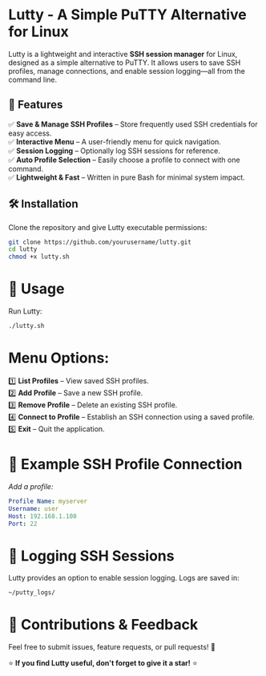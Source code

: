 # Lutty - A Simple PuTTY Alternative for Linux  

Lutty is a lightweight and interactive **SSH session manager** for Linux, designed as a simple alternative to PuTTY. It allows users to save SSH profiles, manage connections, and enable session logging—all from the command line.  

## 🚀 Features  
✅ **Save & Manage SSH Profiles** – Store frequently used SSH credentials for easy access.  
✅ **Interactive Menu** – A user-friendly menu for quick navigation.  
✅ **Session Logging** – Optionally log SSH sessions for reference.  
✅ **Auto Profile Selection** – Easily choose a profile to connect with one command.  
✅ **Lightweight & Fast** – Written in pure Bash for minimal system impact.  

## 🛠 Installation  
Clone the repository and give Lutty executable permissions:  
```bash
git clone https://github.com/yourusername/lutty.git
cd lutty
chmod +x lutty.sh
```


# 📌 Usage

Run Lutty:

```bash
./lutty.sh
```

# Menu Options:

1️⃣ **List Profiles** – View saved SSH profiles.  
2️⃣ **Add Profile** – Save a new SSH profile.  
3️⃣ **Remove Profile** – Delete an existing SSH profile.  
4️⃣ **Connect to Profile** – Establish an SSH connection using a saved profile.  
5️⃣ **Exit** – Quit the application.  

# 📡 **Example SSH Profile Connection**  
_Add a profile:_
```yaml
Profile Name: myserver  
Username: user  
Host: 192.168.1.100  
Port: 22
```

# 📄 **Logging SSH Sessions**  
Lutty provides an option to enable session logging. Logs are saved in:

```bash
~/putty_logs/
```

# 🤝 **Contributions & Feedback**  
Feel free to submit issues, feature requests, or pull requests! 🎉  

⭐ **If you find Lutty useful, don't forget to give it a star!** ⭐
